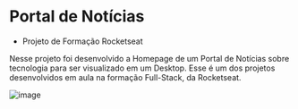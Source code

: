# Portal de Notícias

- Projeto de Formação Rocketseat

Nesse projeto foi desenvolvido a Homepage de um Portal de Notícias sobre tecnologia para ser visualizado em um Desktop. Esse é um dos projetos desenvolvidos em aula na formação Full-Stack, da Rocketseat.

![image](https://github.com/user-attachments/assets/b8219e03-6761-4341-bee9-8db05d5f31fb)

